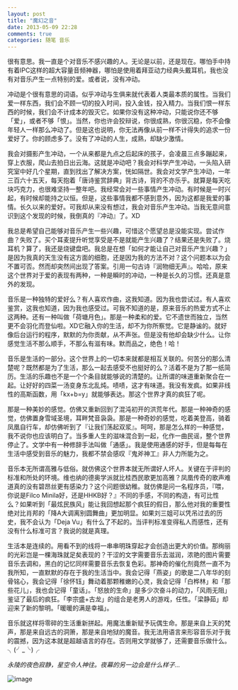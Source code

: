 ```yaml
---
layout: post
title: "魔幻之音"
date: 2013-05-09 22:28
comments: true
categories: 随笔 音乐
---
```

很有意思。我一直是个对音乐不感兴趣的人。无论是以前，还是现在。哪怕手中持有着IPC这样的超大容量音频神器，哪怕是使用着拜亚动力经典头戴耳机，我也没有对音乐产生一点特别的爱。或者说，没有冲动。

冲动是个很有意思的词语。似乎冲动与生俱来就代表着人类最本质的属性。当我们爱一样东西，我们会不顾一切的投入时间，投入金钱，投入精力。当我们恨一样东西的时候，我们会不计成本的毁灭它。如果你没有这种冲动，只能说你还不够「爱」，或者不够「恨」。当然，你也许会狡辩说，你很成熟，你很沉稳，你不会像年轻人一样那么冲动了。但是这也说明，你无法再像从前一样不计得失的追求一份爱好了。你的顾虑多了。没有了冲动的人生，成熟，却缺少激情。

我会对摄影产生冲动，一个从来都是九点之后起床的孩子，会凌晨三点多蹦起来，穿上衣服，爬山去拍日出云海。这就是冲动吧？我会对科学产生冲动，一头陷入研究室中好几个星期，直到找出了解决方案，恍如隔世。我会对文学产生冲动，一年三百六十五天，每天抱着「唐诗鉴赏辞典」背古诗，背的不亦乐乎。就算是每天吃块巧克力，也很难坚持一整年吧。我经常会对一些事情产生冲动。有时候是一时兴起，有时候却能持之以恒。但是，这些事情我都不感到意外，因为这都是我爱的事情。长久以来的爱好。可我却从来没有想过，我会对音乐产生冲动。当我无意间意识到这个发现的时候，我倒真的『冲动』了。XD

我总是希望自己能够对音乐产生一些兴趣，可惜这个愿望总是没能实现。尝试作曲？失败了。买个耳麦提升听觉享受是不是就能产生兴趣了？结果还是失败了。烧耳机？算了，我还是烧键盘吧。我总是在想「如何才能让自己对音乐产生兴趣？」是因为我真的天生没有这方面的细胞，还是因为我的方法不对？这个问题本以为会不置可否。然而却突然间出现了答案。引用一句古诗『润物细无声』。哈哈，原来这个世界对于爱的表现有两种，一种是瞬时的冲动，一种是长久的习惯。还真是意外的发现。

音乐是一种独特的爱好么？有人喜欢作曲，这我知道。因为我也尝试过。有人喜欢鉴赏，这我也知道，因为我也感受过。可我不知道的是，原来音乐的热爱方式不止这两种。还有一种叫做「荷塘月色」。那是一种柔和的爱。它不遗世而独立，当然更不会羽化而登仙啦。XD它融入你的生活，却不为你所察觉。它是静谧的。就好像后台运行的程序，默默的为你贡献，从不声张。但是没有他却会缺少什么。让你感觉生活不那么顺手，不那么有滋有味。默而品之，绝色！哈！

音乐是生活的一部分。这个世界上的一切本来就都是相互关联的。何苦分的那么清楚呢？既然都是为了生活，那么一起去感受不也挺好的么？活着不是为了那一纸简历。生活的乐趣也不是一个个条目就能够说的清楚的。让所谓的味道重新聚合在一起。让好好的四菜一汤变身东北乱炖。啧啧，这才有味道。我没有发疯。如果非线性的高斯函数，用「kx+b=y」就能够表达。那这个世界才真的疯狂了呢。

那是一种美妙的感觉。仿佛又重新回到了混沌初开的洪荒年代。那是一种神奇的感觉，仿佛置身雪域圣境，耳畔梵音袅袅。那是一种奇妙的感觉，吃着美登高，骑着凤凰自行车，却仿佛听到了『让我们荡起双浆』。呵呵，那是怎么样的一种感觉，我不说你也应该明白了。当多重人生的滋味混合到一起，化作一曲民谣，整个世界停止了。文学中有一种修辞手法叫做「通感」。我是使用通感的好手，但是每每在生活中感受到音乐的魅力，我都不禁会感叹『鬼斧神工』非人力所能为之。

音乐本无所谓高雅与低俗。就仿佛这个世界本就无所谓好人坏人。关键在于评判的标准和所处的环境。维也纳的德奥学派就比桂西民歌更加高雅？凤凰传奇的歌声难道真的没有碧昂丝更有感染力？这个问题很幼稚。就仿佛是问一名程序员，『喂，你说是Filco Minila好，还是HHKB好？』不同的手感，不同的构造，有可比性么？如果听到「最炫民族风」能让我回想起那个疯狂的假日，那么他对我的重要性绝对比肖邦的「降A大调离别圆舞曲」更加明显。如果刘三姐可以凭吊过去的历史，我不会认为「Deja Vu」有什么了不起的。当评判标准变得私人而感性，还有没有什么标准可言？我说的就是真理。

生活本是连续的。用看不到的线将一串串明珠穿起才会创造出更大的价值。那绚丽的光彩岂是一棵海珠就足矣表现的？干涩的文字需要音乐去滋润，浓艳的图片需要音乐去调和，黑白的记忆同样需要音乐去恢复色彩。那神奇的催化剂竟然一直不为我所知，一直默默的存在于我的生活当中。我会记得「燕姿」的歌是二八年华的刻骨铭心，我会记得「徐怀钰」舞动着那颗稚嫩的心灵，我会记得「白桦林」和「那些花儿」，我也会记得「童话」。「怒放的生命」是多少次奋斗的动力，「风雨无阻」鉴证了最后的疯狂。「李宗盛+古龙」的组合是老男人的游戏，任性。「梁静茹」却迎来了新的黎明。「暖暖的满是幸福」。

音乐就这样将零碎的生活重新拼起。用魔法重新赋予玩偶生命。那是来自上天的梵声，那是来自远古的洞箫，那是来自地狱的魔音。我无法用语言来形容音乐对于我的震撼，因为这本就是超越语言的存在。否则用文学就够了，还需要音乐做什么。╮(╯_╰)╭

*永陵的夜色寂静，星空令人神往。夜幕的另一边会是什么样子...*

![image](http://m1.img.libdd.com/farm4/2013/0509/22/E0A3843646F9D93FE9A009D157B2BC47C56A9B100BAE2_500_750.jpg)
